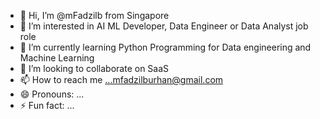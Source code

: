 - 👋 Hi, I’m @mFadzilb from Singapore
- 👀 I’m interested in AI ML Developer, Data Engineer or Data Analyst job role
- 🌱 I’m currently learning Python Programming for Data engineering and Machine Learning
- 💞️ I’m looking to collaborate on SaaS
- 📫 How to reach me ...mfadzilburhan@gmail.com
- 😄 Pronouns: ...
- ⚡ Fun fact: ...

<!---
mFadzilb/mFadzilb is a ✨ special ✨ repository because its `README.md` (this file) appears on your GitHub profile.
You can click the Preview link to take a look at your changes.
--->
